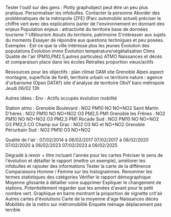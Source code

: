 Tester l'outil sur des gens :
Plotly graphobject peut être un peu plus pratique.
Personnaliser les infobulles.
Contacter la personne
    Aborder des problématiques de la métropole (ZFE) (Parc automobile actuel)
    préciser le chiffre vert avec des explications
    parler de l'environnement en donnant des enjeux
    Population enjeux : attractivité du territoire
    base de données tourisme ? UNtourism
    Atouts du territoire, patrimoine
S'intéresser aux sujets du moments
Essayer de répondre aux questions techniques et peu posées.
Exemples :
    Est-ce que la ville intéresse plus les jeunes
    Évolution des populations
    Évolution immo
    Évolution température/végétalisation
    Clims
    Qualité de l'air (PM10,PM2.5,autres particules) ATMO
    Naissances et décés et comparaison place dans les écoles
    Retraites proportion vieux/actifs

Ressources pour les objectifs :
    plan climat GAM
    site Grenoble Alpes
    aspect montagne, superficie de forêt, territoire urbain vs territoire nature : agence d'urbanisme (Open DATA?)
    site d'analyse de territoire ObsY
    baro métropole
Jeudi 06/02 13h


Autres idées :
    Env : 
        Actifs occupés évolution mobilité


Station atmo :
    Grenoble Boulevard : NO2 PM10 NO NO+NO2
    Saint Martin D'hères : NO2 PM10 NO NO+NO2 O3 PM2,5 PM1
    Grenoble les Frênes : NO2 PM10 NO NO+NO2 O3 PM2,5 PM1
    Rocade Sud : NO2 PM10 NO NO+NO2 O3 PM2,5 CO
    Champ sur Drac : NO2 O3 NO et NO+NO2
    Grenoble Périurbain Sud : NO2 PM10 O3 NO+NO2

Qualité de l'air :  07/02/2014 à 06/02/2017 07/02/2017 à 06/02/2020 07/02/2020 à 06/02/2023 07/02/2023 à 06/02/2025

Dégradé à revoir + titre incluant l'année pour les cartes
Préciser le sens de l'évolution et détailler le rapport (mettre un exemple), améliorer les infobulles et rajouter des informations
Tester la carte de la différence
Comparaisons Homme / Femme sur les histogrammes.
Renommer les termes statistiques des catégories
Vérifier le rapport démographique
Moyenne glissante à détailler voire supprimer
Expliquer le changement de stations.
Potentiellement regarder que les années d'avant pour le petit nombre vert.
Graphique en barre montrant la proportion de vignette crit'air
Autres cartes d'évolutions
Carte de la moyenne d'age
Naissances décès
Mobilités de la métro sur métromobilité
Enquete ménage déplacement pas terrible